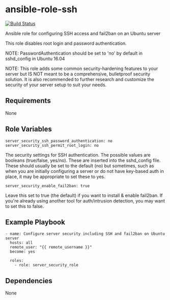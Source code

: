 # ansible-role-ssh

[![Build Status](https://travis-ci.org/CMcDonald82/ansible-role-ssh.svg?branch=master)](https://travis-ci.org/CMcDonald82/ansible-role-ssh)

Ansible role for configuring SSH access and fail2ban on an Ubuntu server

This role disables root login and password authentication.

NOTE: PasswordAuthentication should be set to 'no' by default in sshd_config in Ubuntu 16.04

NOTE: This role adds some common security-hardening features to your server but IS NOT meant to be a comprehensive, bulletproof security solution. It is also recommended to further research and customize the security of your server setup to suit your needs. 

## Requirements

None

## Role Variables

```
server_security_ssh_password_authentication: no
server_security_ssh_permit_root_login: no
```

The security settings for SSH authentication. The possible values are booleans (true/false, yes/no). These are inserted into the sshd_config file. These should usually be set to the default (no) but sometimes, such as when you are initially configuring a server or do not have key-based auth in place, it may be appropriate to set these to yes.

```
server_security_enable_fail2ban: true
```

Leave this set to true (the default) if you want to install & enable fail2ban. If you're already using another tool for auth/intrusion detection, you may want to set this to false.

## Example Playbook

```
- name: Configure server security including SSH and fail2ban on Ubuntu server
  hosts: all
  remote_user: "{{ remote_username }}"
  become: yes

  roles:
    - role: server_security_role
```

## Dependencies 

None